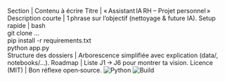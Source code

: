 Section | Contenu à écrire
Titre | « Assistant IA RH – Projet personnel »
Description courte | 1 phrase sur l’objectif (nettoyage & future IA).
Setup rapide | bash<br>git clone …<br>pip install -r requirements.txt<br>python app.py<br>
Structure des dossiers | Arborescence simplifiée avec explication (data/, notebooks/…).
Roadmap | Liste J1 → J6 pour montrer ta vision.
Licence (MIT) | Bon réflexe open‑source.
![Python](https://img.shields.io/badge/Python-3.10+-blue)
![Build](https://img.shields.io/badge/status-alpha-orange)
